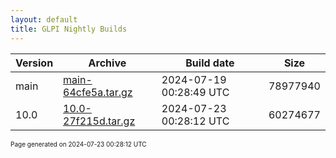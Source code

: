 ```yaml
---
layout: default
title: GLPI Nightly Builds
---
```


Version|Archive|Build date|Size
---|---|---|---
main|[main-64cfe5a.tar.gz](main-64cfe5a.tar.gz)|2024-07-19 00:28:49 UTC|78977940
10.0|[10.0-27f215d.tar.gz](10.0-27f215d.tar.gz)|2024-07-23 00:28:12 UTC|60274677

<font size="1">Page generated on 2024-07-23 00:28:12 UTC</font>
